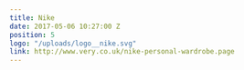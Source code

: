```yaml
---
title: Nike
date: 2017-05-06 10:27:00 Z
position: 5
logo: "/uploads/logo__nike.svg"
link: http://www.very.co.uk/nike-personal-wardrobe.page
---
```

